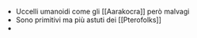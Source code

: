 - Uccelli umanoidi come gli [[Aarakocra]] però malvagi
- Sono primitivi ma più astuti dei [[Pterofolks]]
- 